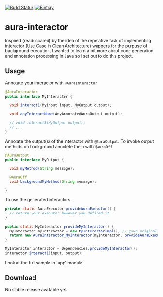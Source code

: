 [![Build Status](https://travis-ci.org/toteto/aura-interactor.svg?branch=master)](https://travis-ci.org/toteto/aura-interactor)
[![Bintray](https://img.shields.io/bintray/v/toteto/maven/Aura-Interactor.svg)](https://bintray.com/toteto/maven/Aura-Interactor)
# aura-interactor
Inspired (read: scared) by the idea of the repetative task of implementing interactor (Use Case in Clean Architecture) wappers for the purpuse of background execution, I wanted to learn a bit more about code generation and annotation processing in Java so i set out to do this project.

## Usage
Annotate your interactor with `@AuraInteractor`
```java
@AuraInteractor
public interface MyInteractor {

  void interact1(MyInput input, MyOutput output);

  void anyInteractName(AnyAnnotatedAuraOutput output);
  
  // void interact3(MyOutput output);
  // ...
}
```

Annotate the output(s) of the interactor with `@AuraOutput`. To invoke output methods on background annotete them with `@AuraOff`
```java
@AuraOutput
public interface MyOutput {

  void myMethod(String message);

  @AuraOff
  void backgroundMyMethod(String message);

}
```

To use the generated interactors
```java
private static AuraExecutor provideAuraExecutor() {
  // return your executor however you defined it
}

public static MyInteractor provideMyInteractor() {
  MyInteractor myInteractor = new MyInteractorImpl(); // your original interactor
  return new AuraInteractor_MyInteractor(myInteractor, provideAuraExecutor());
}
```
```java
MyInteractor interactor = Dependencies.provideMyInteractor();
interactor.interact1(input, output);
```


Look at the full sample in 'app' module.

## Download
No stable release available yet.
